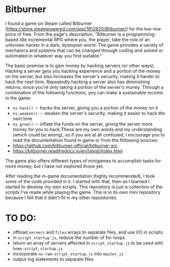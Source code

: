 # Bitburner

I found a game on Steam called Bitburner (https://store.steampowered.com/app/1812820/Bitburner/) for the low-low price of free. From the page's description, "Bitburner is a programming-based idle incremental RPG where you, the player, take the role of an unknown hacker in a dark, dystopian world. The game provides a variety of mechanics and systems that can be changed through coding and solved or automated in whatever way you find suitable."

The basic premise is to gain money by hacking servers (or other ways). Hacking a server gets you hacking experience and a portion of the money on the server, but also increases the server's security, making it harder to hack the next time. Repeatedly hacking a server also has diminishing returns, since you're only taking a portion of the server's money. Through a combination of the following functions, you can make a sustainable income in the game:
- `ns.hack()` -- hacks the server, giving you a portion of the money on it
- `ns.weaken()` -- weaken the server's security, making it easier to hack the next time
- `ns.grow()` -- inflate the funds on the server, giving the server more money for you to hack
These are my own words and my understanding (which could be wrong), so if you are at all confused, I encourage you to read the documentation found in game or from the following sources:
- https://github.com/bitburner-official/bitburner-src
- https://bitburner.readthedocs.io/en/latest/index.html

The game also offers different types of minigames to accomplish tasks for more money, but I have not explored those yet.

After reading the in-game documentation (highly recommended), I took some of the code provided in it. I started with that, then as I learned I started to develop my own scripts. This repository is just a collection of the scripts I've made while playing the game. This is in its own mini repository because I felt that it didn't fit in my other repositories. 

# TO DO:
- offload `servers` and `files` arrays to separate files, and use I/O in scripts
- in `script_startup.js`, reduce the number of for-loops
- return an array of servers affected in `script_startup.js` to be used with `home-script_startup.js`
- incorporate `no-ram-script_startup.js` into `master.js`
- output log statements to separate files
